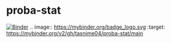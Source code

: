 # proba-stat
[![Binder](https://mybinder.org/badge_logo.svg)](https://mybinder.org/v2/gh/tasnime04/proba-stat/main)
.. image:: https://mybinder.org/badge_logo.svg
 :target: https://mybinder.org/v2/gh/tasnime04/proba-stat/main
